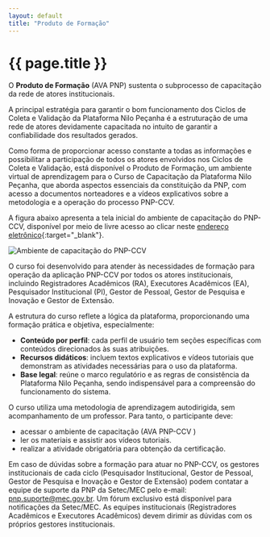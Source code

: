 ```yaml
---
layout: default
title: "Produto de Formação"
---
```


<!-- Parte de Navegação

Veja qual é a o nome da próxima página e da anterior e adicione abaixo no formato:

[Anterior: Nome da páginas](/documentacao/caminho_do_arquivo)
[Próximo: Nome da páginas »](/documentacao/caminho_do_arquivo) 
-->

# {{ page.title }}

O __Produto de Formação__ (AVA PNP) sustenta o subprocesso de capacitação da rede de atores institucionais.

A principal estratégia para garantir o bom funcionamento dos Ciclos de Coleta e Validação da Plataforma Nilo Peçanha é a estruturação de uma rede de atores devidamente capacitada no intuito de garantir a confiabilidade dos resultados gerados.

Como forma de proporcionar acesso constante a todas as informações e possibilitar a participação de todos os atores envolvidos nos Ciclos de Coleta e Validação, está disponível o Produto de Formação, um ambiente virtual de aprendizagem para o Curso de Capacitação da Plataforma Nilo Peçanha, que aborda aspectos essenciais da constituição da PNP, com acesso a documentos norteadores e a vídeos explicativos sobre a metodologia e a operação do processo PNP-CCV.

A figura abaixo apresenta a tela inicial do ambiente de capacitação do PNP-CCV, disponível por meio de livre acesso ao clicar neste [endereço eletrônico](https://aberto.ava.ifrn.edu.br/course/search.php?areaids=core_course-course&q=Ambiente+de+Capacita%C3%A7%C3%A3o+PNP "Ambiente de Capacitação PNP"){:target="_blank"}.

![Ambiente de capacitação do PNP-CCV](/assets/img/docs/ccv_produto_de_formacao_01.png "Ambiente de capacitação do PNP-CCV")

O curso foi desenvolvido para atender às necessidades de formação para operação da aplicação PNP-CCV por todos os atores institucionais, incluindo Registradores Acadêmicos (RA), Executores Acadêmicos (EA), Pesquisador Institucional (PI), Gestor de Pessoal, Gestor de Pesquisa e Inovação e Gestor de Extensão.

A estrutura do curso reflete a lógica da plataforma, proporcionando uma formação prática e objetiva, especialmente:

* __Conteúdo por perfil__: cada perfil de usuário tem seções específicas com conteúdos direcionados às suas atribuições.
* __Recursos didáticos__: incluem textos explicativos e vídeos tutoriais que demonstram as atividades necessárias para o uso da plataforma.
* __Base legal__: reúne o marco regulatório e as regras de consistência da Plataforma Nilo Peçanha, sendo indispensável para a compreensão do funcionamento do sistema.

O curso utiliza uma metodologia de aprendizagem autodirigida, sem acompanhamento de um professor. Para tanto, o participante deve:

* acessar o ambiente de capacitação (AVA PNP-CCV )
* ler os materiais e assistir aos vídeos tutoriais.
* realizar a atividade obrigatória para obtenção da certificação.

Em caso de dúvidas sobre a formação para atuar no PNP-CCV, os gestores institucionais de cada ciclo (Pesquisador Institucional, Gestor de Pessoal, Gestor de Pesquisa e Inovação e Gestor de Extensão) podem contatar a equipe de suporte da PNP da Setec/MEC pelo e-mail: [pnp.suporte@mec.gov.br](mailto:pnp.suporte@mec.gov.br "Suporte da PNP"). Um fórum exclusivo está disponível para notificações da Setec/MEC. As equipes institucionais (Registradores Acadêmicos e Executores Acadêmicos) devem dirimir as dúvidas com os próprios gestores institucionais.